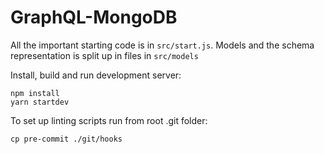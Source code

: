 # GraphQL-MongoDB

All the important starting code is in `src/start.js`.
Models and the schema representation is split up in files in `src/models`

Install, build and run development server:

```
npm install
yarn startdev
```

To set up linting scripts run from root .git folder: 
```
cp pre-commit ./git/hooks
```

